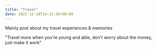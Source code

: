 ```yaml
---
title: "Travel"
date: 2022-12-18T14:32:58+08:00
---
```


Mainly post about my travel experiences & memories 

"Travel more when you're young and able, don't worry about the money, just make it work"

